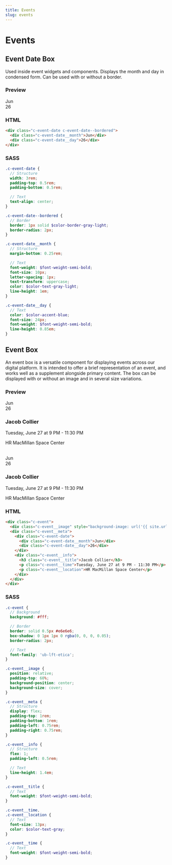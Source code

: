 ```yaml
---
title: Events
slug: events
---
```


# Events

## Event Date Box

Used inside event widgets and components. Displays the month and day in condensed form. Can be used with or without a border.

### Preview

<div class="guide__preview">
  <div class="c-event-date c-event-date--bordered">
    <div class="c-event-date__month">Jun</div>
    <div class="c-event-date__day">26</div>
  </div>
</div>

### HTML

```html
<div class="c-event-date c-event-date--bordered">
  <div class="c-event-date__month">Jun</div>
  <div class="c-event-date__day">26</div>
</div>
```

### SASS

```scss
.c-event-date {
  // Structure
  width: 3rem;
  padding-top: 0.5rem;
  padding-bottom: 0.5rem;

  // Text
  text-align: center;
}

.c-event-date--bordered {
  // Border
  border: 1px solid $color-border-gray-light;
  border-radius: 2px;
}

.c-event-date__month {
  // Structure
  margin-bottom: 0.25rem;

  // Text
  font-weight: $font-weight-semi-bold;
  font-size: 10px;
  letter-spacing: 1px;
  text-transform: uppercase;
  color: $color-text-gray-light;
  line-height: 1em;
}

.c-event-date__day {
  // Text
  color: $color-accent-blue;
  font-size: 24px;
  font-weight: $font-weight-semi-bold;
  line-height: 0.85em;
}
```

## Event Box

An event box is a versatile component for displaying events across our digital platform. It is intended to offer a brief representation of an event, and works well as a supplement alongside primary content. The box can be displayed with or without an image and in several size variations.

### Preview

<div class="guide__preview">
  <div class="c-event">
    <div class="c-event__image" style="background-image: url('{{ site.baseurl }}/images/event.jpg')"></div>
    <div class="c-event__meta">
      <div class="c-event-date">
        <div class="c-event-date__month">Jun</div>
        <div class="c-event-date__day">26</div>
      </div>
      <div class="c-event__info">
        <h3 class="c-event__title">Jacob Collier</h3>
        <p class="c-event__time">Tuesday, June 27 at 9 PM - 11:30 PM</p>
        <p class="c-event__location">HR MacMillan Space Center</p>
      </div>
    </div>
  </div>

  <br/>

  <div class="c-event">
    <div class="c-event__meta">
      <div class="c-event-date">
        <div class="c-event-date__month">Jun</div>
        <div class="c-event-date__day">26</div>
      </div>
      <div class="c-event__info">
        <h3 class="c-event__title">Jacob Collier</h3>
        <p class="c-event__time">Tuesday, June 27 at 9 PM - 11:30 PM</p>
        <p class="c-event__location">HR MacMillan Space Center</p>
      </div>
    </div>
  </div>
</div>

### HTML

```html
<div class="c-event">
  <div class="c-event__image" style="background-image: url('{{ site.url }}/images/event.jpg')"></div>
  <div class="c-event__meta">
    <div class="c-event-date">
      <div class="c-event-date__month">Jun</div>
      <div class="c-event-date__day">26</div>
    </div>
    <div class="c-event__info">
      <h3 class="c-event__title">Jacob Collier</h3>
      <p class="c-event__time">Tuesday, June 27 at 9 PM - 11:30 PM</p>
      <p class="c-event__location">HR MacMillan Space Center</p>
    </div>
  </div>
</div>
```

### SASS

```scss
.c-event {
  // Background
  background: #fff;

  // Border
  border: solid 0.5px #e6e6e6;
  box-shadow: 0 1px 1px 0 rgba(0, 0, 0, 0.05);
  border-radius: 2px;

  // Text
  font-family: 'ub-lft-etica';
}

.c-event__image {
  position: relative;
  padding-top: 60%;
  background-position: center;
  background-size: cover;
}

.c-event__meta {
  // Structure
  display: flex;
  padding-top: 1rem;
  padding-bottom: 1rem;
  padding-left: 0.75rem;
  padding-right: 0.75rem;
}

.c-event__info {
  // Structure
  flex: 1;
  padding-left: 0.5rem;

  // Text
  line-height: 1.4em;
}

.c-event__title {
  // Text
  font-weight: $font-weight-semi-bold;
}

.c-event__time,
.c-event__location {
  // Text
  font-size: 13px;
  color: $color-text-gray;
}

.c-event__time {
  // Text
  font-weight: $font-weight-semi-bold;
}
```
